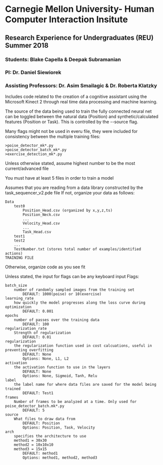 # Carnegie Mellon University- Human Computer Interaction Insitute

## Research Experience for Undergraduates (REU) Summer 2018

### Students: Blake Capella & Deepak Subramanian

### PI: Dr. Daniel Siewiorek

### Assisting Professors: Dr. Asim Smailagic & Dr. Roberta Klatzky

Includes code related to the creation of a cognitive assistant using the Microsoft Kinect 2 through real time data processing and machine learning.

The source of the data being used to train the fully connected neural net can be toggled between the natural data (Position) and synthetic/calculated features (Position or Task). This is controlled by the --source flag.

Many flags might not be used in everu file, they were included for consistency between the multiple training files:

	>poise_detector_mk*.py
	>poise_detector_batch_mk*.py
	>exercise_detection_mk*.py

Unless otherwise stated, assume highest number to be the most current/advanced file

You must have at least 5 files in order to train a model

Assumes that you are reading from a data library constructed by the task_sequencer_v2.pde file
If not, organize your data as follows:

	Data
		test0
	 		Position_Head.csv (organized by x,y,z,ts)
			Position_Neck.csv
			...
			Velocity_Head.csv
			...	
			Task_Head.csv
		test1
		test2
	 	...
		TestNumber.txt (stores total number of examples/identified actions)
	TRAINING FILE

Otherwise, organize code as you see fit

Unless stated, the input for flags can be any keyboard input
Flags:

	batch_size 
		number of randomly sampled images from the training set
			DEFAULT: 1000(poise) or 10(exercise)
	learning_rate
		how quickly the model progresses along the loss curve during optimization
			DEFAULT: 0.001
	epochs
		number of passes over the training data
			DEFAULT: 100
	regularization_rate
		Strength of regularization
			DEFAULT: 0.01
	regularization
		the regularization function used in cost calcuations, useful in preventing overfitting
			DEFAULT: None
			Options: None, L1, L2
	activation
		the activation function to use in the layers
			DEFAULT: None
			Options: None, Sigmoid, Tanh, Relu
	label
		the label name for where data files are saved for the model being trained
			DEFAULT: Test1
	frames
		Number of frames to be analyzed at a time. Only used for poise_detector_batch.mk*.py
			DEFAULT: 5
	source
		What files to draw data from
			DEFAULT: Position
			Options: Position, Task, Velocity
	arch
		specifies the architecture to use
		method1 = 30x30
		method2 = 10x10x10
		method3 = 15x15
			DEFAULT: method1
			Options: method1, method2, method3